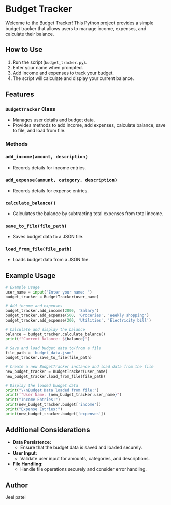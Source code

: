 # Budget Tracker

Welcome to the Budget Tracker! This Python project provides a simple budget tracker that allows users to manage income, expenses, and calculate their balance.

## How to Use

1. Run the script (`budget_tracker.py`).
2. Enter your name when prompted.
3. Add income and expenses to track your budget.
4. The script will calculate and display your current balance.

## Features

### `BudgetTracker` Class

- Manages user details and budget data.
- Provides methods to add income, add expenses, calculate balance, save to file, and load from file.

### Methods

### `add_income(amount, description)`

- Records details for income entries.

### `add_expense(amount, category, description)`

- Records details for expense entries.

### `calculate_balance()`

- Calculates the balance by subtracting total expenses from total income.

### `save_to_file(file_path)`

- Saves budget data to a JSON file.

### `load_from_file(file_path)`

- Loads budget data from a JSON file.

## Example Usage

```python
# Example usage
user_name = input("Enter your name: ")
budget_tracker = BudgetTracker(user_name)

# Add income and expenses
budget_tracker.add_income(2000, 'Salary')
budget_tracker.add_expense(500, 'Groceries', 'Weekly shopping')
budget_tracker.add_expense(200, 'Utilities', 'Electricity bill')

# Calculate and display the balance
balance = budget_tracker.calculate_balance()
print(f"Current Balance: ${balance}")

# Save and load budget data to/from a file
file_path = 'budget_data.json'
budget_tracker.save_to_file(file_path)

# Create a new BudgetTracker instance and load data from the file
new_budget_tracker = BudgetTracker(user_name)
new_budget_tracker.load_from_file(file_path)

# Display the loaded budget data
print("\\nBudget Data loaded from file:")
print(f"User Name: {new_budget_tracker.user_name}")
print("Income Entries:")
print(new_budget_tracker.budget['income'])
print("Expense Entries:")
print(new_budget_tracker.budget['expenses'])

```

## Additional Considerations

- **Data Persistence:**
    - Ensure that the budget data is saved and loaded securely.
- **User Input:**
    - Validate user input for amounts, categories, and descriptions.
- **File Handling:**
    - Handle file operations securely and consider error handling.

## Author

Jeel patel
